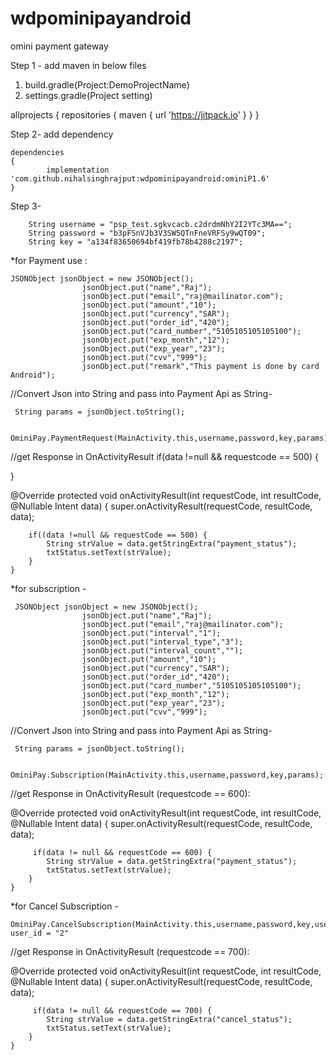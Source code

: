 # wdpominipayandroid
omini payment gateway 

Step 1 -
add maven in below files 

1. build.gradle(Project:DemoProjectName)
2. settings.gradle(Project setting)

allprojects 
{
		repositories {
			maven 
			{ 
			url 'https://jitpack.io'
			}
		}
	}
  
  
  
  Step 2- add dependency

  	dependencies 
	{
	        implementation 'com.github.nihalsinghrajput:wdpominipayandroid:ominiP1.6'
	}
	
	
	
Step 3- 

        String username = "psp_test.sgkvcacb.c2drdmNhY2I2YTc3MA==";
        String password = "b3pFSnVJb3V3SW5QTnFneVRFSy9wQT09";
        String key = "a134f83650694bf419fb78b4288c2197";


*for Payment use :

	JSONObject jsonObject = new JSONObject();
                    jsonObject.put("name","Raj");
                    jsonObject.put("email","raj@mailinator.com");
                    jsonObject.put("amount","10");
                    jsonObject.put("currency","SAR");
                    jsonObject.put("order_id","420");
                    jsonObject.put("card_number","5105105105105100");
                    jsonObject.put("exp_month","12");
                    jsonObject.put("exp_year","23");
                    jsonObject.put("cvv","999");
                    jsonObject.put("remark","This payment is done by card Android");

//Convert Json into String and pass into Payment Api as String-

	 String params = jsonObject.toString();
	 
	 OminiPay.PaymentRequest(MainActivity.this,username,password,key,params);
	 
	 
	 
//get Response in OnActivityResult
if(data !=null && requestcode == 500)
{

}


@Override
    protected void onActivityResult(int requestCode, int resultCode, @Nullable Intent data) {
        super.onActivityResult(requestCode, resultCode, data);
        
        if((data !=null && requestCode == 500) {
            String strValue = data.getStringExtra("payment_status");
            txtStatus.setText(strValue);
        }
    }
	 
	 
	 
	 
*for subscription - 
	
	 JSONObject jsonObject = new JSONObject();
                    jsonObject.put("name","Raj");
                    jsonObject.put("email","raj@mailinator.com");
                    jsonObject.put("interval","1");
                    jsonObject.put("interval_type","3");
                    jsonObject.put("interval_count","");
                    jsonObject.put("amount","10");
                    jsonObject.put("currency","SAR");
                    jsonObject.put("order_id","420");
                    jsonObject.put("card_number","5105105105105100");
                    jsonObject.put("exp_month","12");
                    jsonObject.put("exp_year","23");
                    jsonObject.put("cvv","999");
		   
		    
		    
//Convert Json into String and pass into Payment Api as String-

	 String params = jsonObject.toString();
	 
	  OminiPay.Subscription(MainActivity.this,username,password,key,params);
	  
//get Response in OnActivityResult (requestcode == 600):

@Override
    protected void onActivityResult(int requestCode, int resultCode, @Nullable Intent data) {
        super.onActivityResult(requestCode, resultCode, data);
        
         if(data != null && requestCode == 600) {
            String strValue = data.getStringExtra("payment_status");
            txtStatus.setText(strValue);
        }
    }
	

*for Cancel Subscription - 

	OminiPay.CancelSubscription(MainActivity.this,username,password,key,user_id);
	user_id = "2"
	
//get Response in OnActivityResult (requestcode == 700):

@Override
    protected void onActivityResult(int requestCode, int resultCode, @Nullable Intent data) {
        super.onActivityResult(requestCode, resultCode, data);
        
         if(data != null && requestCode == 700) {
            String strValue = data.getStringExtra("cancel_status");
            txtStatus.setText(strValue);
        }
    }
	
